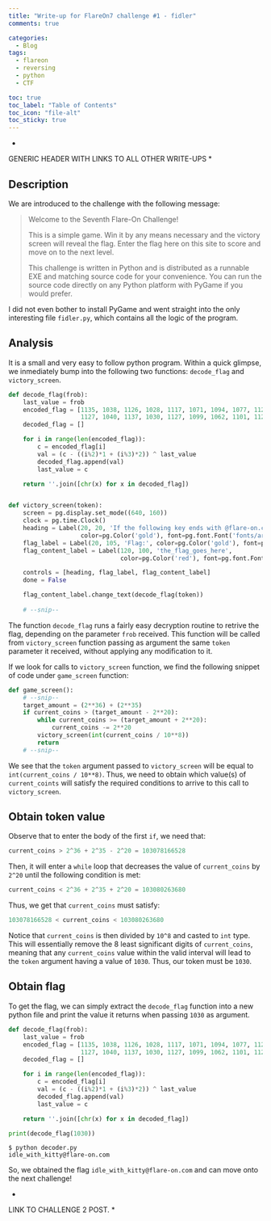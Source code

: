```yaml
---
title: "Write-up for FlareOn7 challenge #1 - fidler"
comments: true

categories:
  - Blog
tags:
  - flareon
  - reversing
  - python
  - CTF

toc: true
toc_label: "Table of Contents"
toc_icon: "file-alt"
toc_sticky: true
---
```


*
GENERIC HEADER WITH LINKS TO ALL OTHER WRITE-UPS
*


## Description
We are introduced to the challenge with the following message:

> Welcome to the Seventh Flare-On Challenge!
>
> This is a simple game. Win it by any means necessary and the victory screen will reveal the flag. Enter the flag here on this site to score and move on to the next level.
>
> This challenge is written in Python and is distributed as a runnable EXE and matching source code for your convenience. You can run the source code directly on any Python platform with PyGame if you would prefer.


I did not even bother to install PyGame and went straight into the only interesting file `fidler.py`, which contains all the logic of the program.

## Analysis

It is a small and very easy to follow python program. Within a quick glimpse, we inmediately bump into the following two functions: `decode_flag` and `victory_screen`.


```python
def decode_flag(frob):
    last_value = frob
    encoded_flag = [1135, 1038, 1126, 1028, 1117, 1071, 1094, 1077, 1121, 1087, 1110, 1092, 1072, 1095, 1090, 1027,
                    1127, 1040, 1137, 1030, 1127, 1099, 1062, 1101, 1123, 1027, 1136, 1054]
    decoded_flag = []

    for i in range(len(encoded_flag)):
        c = encoded_flag[i]
        val = (c - ((i%2)*1 + (i%3)*2)) ^ last_value
        decoded_flag.append(val)
        last_value = c

    return ''.join([chr(x) for x in decoded_flag])


def victory_screen(token):
    screen = pg.display.set_mode((640, 160))
    clock = pg.time.Clock()
    heading = Label(20, 20, 'If the following key ends with @flare-on.com you probably won!',
                    color=pg.Color('gold'), font=pg.font.Font('fonts/arial.ttf', 22))
    flag_label = Label(20, 105, 'Flag:', color=pg.Color('gold'), font=pg.font.Font('fonts/arial.ttf', 22))
    flag_content_label = Label(120, 100, 'the_flag_goes_here',
                               color=pg.Color('red'), font=pg.font.Font('fonts/arial.ttf', 32))

    controls = [heading, flag_label, flag_content_label]
    done = False

    flag_content_label.change_text(decode_flag(token))
    
    # --snip--
```

The function `decode_flag` runs a fairly easy decryption routine to retrive the flag, depending on the parameter `frob` received. This function will be called from `victory_screen` function passing as argument the same `token` parameter it received, without applying any modification to it.

If we look for calls to `victory_screen` function, we find the following snippet of code under `game_screen` function:

```python
def game_screen():
    # --snip--
    target_amount = (2**36) + (2**35)
    if current_coins > (target_amount - 2**20):
        while current_coins >= (target_amount + 2**20):
            current_coins -= 2**20
        victory_screen(int(current_coins / 10**8))
        return
    # --snip--
```

We see that the `token` argument passed to `victory_screen` will be equal to `int(current_coins / 10**8)`. Thus, we need to obtain which value(s) of `current_coints` will satisfy the required conditions to arrive to this call to `victory_screen`.

## Obtain token value

Observe that to enter the body of the first `if`, we need that:
```python
current_coins > 2^36 + 2^35 - 2^20 = 103078166528
```
Then, it will enter a `while` loop that decreases the value of `current_coins` by `2^20` until the following condition is met:
```python
current_coins < 2^36 + 2^35 + 2^20 = 103080263680
```
Thus, we get that `current_coins` must satisfy:
```python
103078166528 < current_coins < 103080263680
```

Notice that `current_coins` is then divided by `10^8` and casted to `int` type. This will essentially remove the 8 least significant digits of `current_coins`, meaning that any `current_coins` value within the valid interval will lead to the `token` argument having a value of `1030`. Thus, our token must be `1030`.


## Obtain flag

To get the flag, we can simply extract the `decode_flag` function into a new python file and print the value it returns when passing `1030` as argument.

```python
def decode_flag(frob):
    last_value = frob
    encoded_flag = [1135, 1038, 1126, 1028, 1117, 1071, 1094, 1077, 1121, 1087, 1110, 1092, 1072, 1095, 1090, 1027,
                    1127, 1040, 1137, 1030, 1127, 1099, 1062, 1101, 1123, 1027, 1136, 1054]
    decoded_flag = []

    for i in range(len(encoded_flag)):
        c = encoded_flag[i]
        val = (c - ((i%2)*1 + (i%3)*2)) ^ last_value
        decoded_flag.append(val)
        last_value = c

    return ''.join([chr(x) for x in decoded_flag])

print(decode_flag(1030))
```

```
$ python decoder.py
idle_with_kitty@flare-on.com
```

So, we obtained the flag `idle_with_kitty@flare-on.com` and can move onto the next challenge!

*
LINK TO CHALLENGE 2 POST.
*